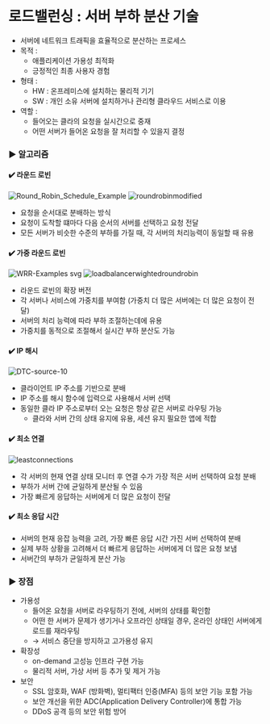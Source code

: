 # 로드밸런싱 : 서버 부하 분산 기술

- 서버에 네트워크 트래픽을 효율적으로 분산하는 프로세스
- 목적 :
  - 애플리케이션 가용성 최적화
  - 긍정적인 최종 사용자 경험
- 형태 :
  - HW : 온프레미스에 설치하는 물리적 기기
  - SW : 개인 소유 서버에 설치하거나 관리형 클라우드 서비스로 이용
- 역할 :
  - 들어오는 클라의 요청을 실시간으로 중재
  - 어떤 서버가 들어온 요청을 잘 처리할 수 있을지 결정

### ▶️ 알고리즘

#### ✔️ 라운드 로빈
![Round_Robin_Schedule_Example](https://github.com/do-sopt-cs-study/CS-LydiaCho/assets/81505421/3261ef7e-9f85-4435-b1f2-2dc99faa69fc)
![roundrobinmodified](https://github.com/do-sopt-cs-study/CS-LydiaCho/assets/81505421/46fb295d-2369-43a1-b695-dadea800f593)


  - 요청을 순서대로 분배하는 방식
  - 요청이 도착할 떄마다 다음 순서의 서버를 선택하고 요청 전달
  - 모든 서버가 비슷한 수준의 부하를 가질 때, 각 서버의 처리능력이 동일할 때 유용

#### ✔️ 가중 라운드 로빈
![WRR-Examples svg](https://github.com/do-sopt-cs-study/CS-LydiaCho/assets/81505421/b07d8c05-af72-4ee0-abaf-b07718e44a87)
![loadbalancerwightedroundrobin](https://github.com/do-sopt-cs-study/CS-LydiaCho/assets/81505421/40d5113b-0a12-4871-90d2-300516dc8f55)

  - 라운드 로빈의 확장 버전
  - 각 서버나 서비스에 가중치를 부여함 (가중치 더 많은 서버에는 더 많은 요청이 전달)
  - 서버의 처리 능력에 따라 부하 조절하는데에 유용
  - 가중치를 동적으로 조절해서 실시간 부하 분산도 가능
  
#### ✔️ IP 해시
![DTC-source-10](https://github.com/do-sopt-cs-study/CS-LydiaCho/assets/81505421/14688ad4-51df-4b89-896c-b2f83f698c82)

  - 클라이언트 IP 주소를 기반으로 분배
  - IP 주소를 해시 함수에 입력으로 사용해서 서버 선택
  - 동일한 클라 IP 주소로부터 오는 요청은 항상 같은 서버로 라우팅 가능
    - 클라와 서버 간의 상태 유지에 유용, 세션 유지 필요한 앱에 적합

#### ✔️ 최소 연결
![leastconnections](https://github.com/do-sopt-cs-study/CS-LydiaCho/assets/81505421/8e9acf52-0738-49be-a567-ad4116ba1f8e)

  - 각 서버의 현재 연결 상태 모니터 후 연결 수가 가장 적은 서버 선택하여 요청 분배
  - 부하가 서버 간에 균일하게 분산될 수 있음
  - 가장 빠르게 응답하는 서버에게 더 많은 요청이 전달

#### ✔️ 최소 응답 시간
  - 서버의 현재 응잡 능력을 고려, 가장 빠른 응답 시간 가진 서버 선택하여 분배
  - 실제 부하 상황을 고려해서 더 빠르게 응답하는 서버에게 더 많은 요청 보냄
  - 서버간의 부하가 균일하게 분산 가능

### ▶️ 장점

- 가용성
  - 들어온 요청을 서버로 라우팅하기 전에, 서버의 상태를 확인함
  - 어떤 한 서버가 문제가 생기거나 오프라인 상태일 경우, 온라인 상태인 서버에게 로드를 재라우팅
  - → 서비스 중단을 방지하고 고가용성 유지
- 확장성
  - on-demand 고성능 인프라 구현 가능
  - 물리적 서버, 가상 서버 등 추가 및 제거 가능
- 보안
  - SSL 암호화, WAF (방화벽), 멀티팩터 인증(MFA) 등의 보안 기능 포함 가능
  - 보안 개선을 위한 ADC(Application Delivery Controller)에 통합 가능
  - DDoS 공격 등의 보안 위험 방어
